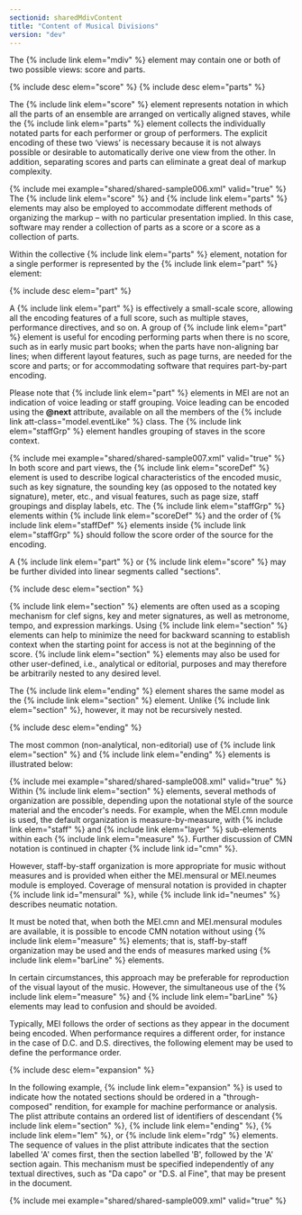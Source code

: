 ```yaml
---
sectionid: sharedMdivContent
title: "Content of Musical Divisions"
version: "dev"
---
```


The {% include link elem="mdiv" %} element may contain one or both of two possible views:
score and parts.



{% include desc elem="score" %}
{% include desc elem="parts" %}




The {% include link elem="score" %} element represents notation in which all the parts of an
ensemble are arranged on vertically aligned staves, while the {% include link elem="parts" %}
element collects the individually notated parts for each performer or group of performers.
The explicit encoding of these two ‘views’ is necessary because it is
not always possible or desirable to automatically derive one view from the other.
In
addition, separating scores and parts can eliminate a great deal of markup complexity.

{% include mei example="shared/shared-sample006.xml" valid="true" %}
The {% include link elem="score" %} and {% include link elem="parts" %} elements may also be
employed to accommodate different methods of organizing the markup – with no particular
presentation implied. In this case, software may render a collection of parts as a
score
or a score as a collection of parts.

Within the collective {% include link elem="parts" %} element, notation for a single
performer is represented by the {% include link elem="part" %} element:



{% include desc elem="part" %}




A {% include link elem="part" %} is effectively a small-scale score, allowing all the
encoding features of a full score, such as multiple staves, performance directives,
and so
on. A group of {% include link elem="part" %} element is useful for encoding performing parts
when there is no score, such as in early music part books; when the parts have
non-aligning bar lines; when different layout features, such as page turns, are needed
for
the score and parts; or for accommodating software that requires part-by-part
encoding.

Please note that {% include link elem="part" %} elements in MEI are not an indication of
voice leading or staff grouping. Voice leading can be encoded using the **@next**
attribute, available on all the members of the {% include link att-class="model.eventLike" %}
class. The {% include link elem="staffGrp" %} element handles grouping of staves in the score
context.

{% include mei example="shared/shared-sample007.xml" valid="true" %}
In both score and part views, the {% include link elem="scoreDef" %} element is used to
describe logical characteristics of the encoded music, such as key signature, the
sounding
key (as opposed to the notated key signature), meter, etc., and visual features, such
as
page size, staff groupings and display labels, etc. The {% include link elem="staffGrp" %}
elements within {% include link elem="scoreDef" %} and the order of {% include link elem="staffDef" %} elements inside {% include link elem="staffGrp" %} should follow the score
order of the source for the encoding.

A {% include link elem="part" %} or {% include link elem="score" %} may be further divided into
linear segments called "sections".



{% include desc elem="section" %}




{% include link elem="section" %} elements are often used as a scoping mechanism for clef
signs, key and meter signatures, as well as metronome, tempo, and expression markings.
Using {% include link elem="section" %} elements can help to minimize the need for backward
scanning to establish context when the starting point for access is not at the beginning
of the score. {% include link elem="section" %} elements may also be used for other
user-defined, i.e., analytical or editorial, purposes and may therefore be arbitrarily
nested to any desired level.

The {% include link elem="ending" %} element shares the same model as the {% include link elem="section" %} element. Unlike {% include link elem="section" %}, however, it may not be
recursively nested.



{% include desc elem="ending" %}




The most common (non-analytical, non-editorial) use of {% include link elem="section" %} and
{% include link elem="ending" %} elements is illustrated below:

{% include mei example="shared/shared-sample008.xml" valid="true" %}
Within {% include link elem="section" %} elements, several methods of organization are
possible, depending upon the notational style of the source material and the encoder's
needs. For example, when the MEI.cmn module is used, the default organization is
measure-by-measure, with {% include link elem="staff" %} and {% include link elem="layer" %}
sub-elements within each {% include link elem="measure" %}. Further discussion of CMN notation
is continued in chapter {% include link id="cmn" %}.

However, staff-by-staff organization is more appropriate for music without measures
and
is provided when either the MEI.mensural or MEI.neumes module is employed. Coverage
of
mensural notation is provided in chapter {% include link id="mensural" %}, while {% include link id="neumes" %} describes neumatic notation.

It must be noted that, when both the MEI.cmn and MEI.mensural modules are available,
it
is possible to encode CMN notation without using {% include link elem="measure" %} elements;
that is, staff-by-staff organization may be used and the ends of measures marked using
{% include link elem="barLine" %} elements.

In certain circumstances, this approach may be preferable for reproduction of the
visual
layout of the music. However, the simultaneous use of the {% include link elem="measure" %}
and {% include link elem="barLine" %} elements may lead to confusion and should be
avoided.

Typically, MEI follows the order of sections as they appear in the document being
encoded. When performance requires a different order, for instance in the case of
D.C. and
D.S. directives, the following element may be used to define the performance order.



{% include desc elem="expansion" %}




In the following example, {% include link elem="expansion" %} is used to indicate how the
notated sections should be ordered in a "through-composed" rendition, for example
for
machine performance or analysis. The plist attribute contains an ordered list of
identifiers of descendant {% include link elem="section" %}, {% include link elem="ending" %}, {% include link elem="lem" %}, or {% include link elem="rdg" %} elements. The sequence of values in
the plist attribute indicates that the section labelled 'A' comes first, then the
section
labelled 'B', followed by the 'A' section again. This mechanism must be specified
independently of any textual directives, such as "Da capo" or "D.S. al Fine", that
may be
present in the document.

{% include mei example="shared/shared-sample009.xml" valid="true" %}
